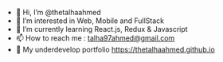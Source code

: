 - 👋 Hi, I’m @thetalhaahmed
- 👀 I’m interested in Web, Mobile and FullStack
- 🌱 I’m currently learning React.js, Redux & Javascript
- 📫 How to reach me : talha97ahmed@gmail.com
- 👀 My underdevelop portfolio https://thetalhaahmed.github.io

